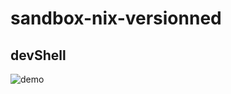 # sandbox-nix-versionned

## devShell


![demo](https://github.com/juliens/sandbox-nix-versionned/assets/195661/aee33583-ca3d-460a-ac94-8d21eb9198f0)
